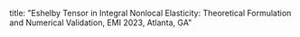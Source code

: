 title: "Eshelby Tensor in Integral Nonlocal Elasticity: Theoretical Formulation and Numerical Validation, EMI 2023, Atlanta, GA"
